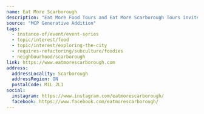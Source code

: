 ```yaml
---
name: Eat More Scarborough
description: "Eat More Food Tours and Eat More Scarborough Tours invites you to explore the rich, multicultural food scene of Toronto – the world's most diverse city! Our guided, interactive tours are more than just a chance to eat—they're an experience that blends incredible flavours with the stories behind them. Each tour combines food tastings with cultural insights: the history behind the dishes, the journeys of the entrepreneurs who make them, and the role food plays in shaping the community."
source: "MCP Generative Addition"
tags:
  - instance-of/event/event-series
  - topic/interest/food
  - topic/interest/exploring-the-city
  - requires-refactoring/subculture/foodies
  - neighbourhood/scarborough
link: https://www.eatmorescarborough.com
address:
  addressLocality: Scarborough
  addressRegion: ON
  postalCode: M1L 2L1
social:
  instagram: https://www.instagram.com/eatmorescarborough/
  facebook: https://www.facebook.com/eatmorescarborough/
---
```

